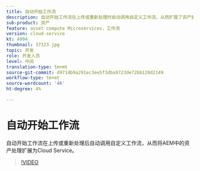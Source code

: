 ```yaml
---
title: 自动开始工作流
description: 自动开始工作流在上传或重新处理时自动调用自定义工作流，从而扩展了资产处理。
sub-product: 资产
feature: asset compute Microservices，工作流
version: cloud-service
kt: 4994
thumbnail: 37323.jpg
topic: 开发
role: 开发人员
level: 中间
translation-type: tm+mt
source-git-commit: d9714b9a291ec3ee5f3dba9723de72bb120d2149
workflow-type: tm+mt
source-wordcount: '46'
ht-degree: 4%

---
```



# 自动开始工作流

自动开始工作流在上传或重新处理后自动调用自定义工作流，从而将AEM中的资产处理扩展为Cloud Service。

>[!VIDEO](https://video.tv.adobe.com/v/37323/?quality=12&learn=on&hidetitle=true)
